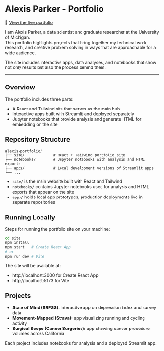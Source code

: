 # Alexis Parker - Portfolio

🔗 [View the live portfolio](https://aparker03.github.io/alexis-portfolio)

I am Alexis Parker, a data scientist and graduate researcher at the University of Michigan.  
This portfolio highlights projects that bring together my technical work, research, and creative problem solving in ways that are approachable for a wide audience.  

The site includes interactive apps, data analyses, and notebooks that show not only results but also the process behind them.

---

## Overview

The portfolio includes three parts:

- A React and Tailwind site that serves as the main hub  
- Interactive apps built with Streamlit and deployed separately  
- Jupyter notebooks that provide analysis and generate HTML for embedding on the site  

## Repository Structure

```text
alexis-portfolio/
├── site/             # React + Tailwind portfolio site
├── notebooks/        # Jupyter notebooks with analysis and HTML exports
├── apps/             # Local development versions of Streamlit apps
└── ...
```

- `site/` is the main website built with React and Tailwind  
- `notebooks/` contains Jupyter notebooks used for analysis and HTML exports that appear on the site  
- `apps/` holds local app prototypes; production deployments live in separate repositories  

## Running Locally

Steps for running the portfolio site on your machine:

```bash
cd site
npm install
npm start   # Create React App
# or
npm run dev # Vite
```

The site will be available at:  
- http://localhost:3000 for Create React App  
- http://localhost:5173 for Vite  

## Projects

- **State of Mind (BRFSS):** interactive app on depression index and survey data  
- **Movement-Mapped (Strava):** app visualizing running and cycling activity  
- **Surgical Scope (Cancer Surgeries):** app showing cancer procedure volumes across California  

Each project includes notebooks for analysis and a deployed Streamlit app.

